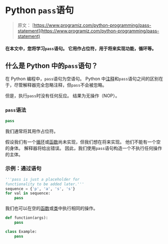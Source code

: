 # Python `pass`语句

> 原文： [https://www.programiz.com/python-programming/pass-statement](https://www.programiz.com/python-programming/pass-statement)

#### 在本文中，您将学习`pass`语句。 它用作占位符，用于将来实现功能，循环等。

## 什么是 Python 中的`pass`语句？

在 Python 编程中，`pass`语句为空语句。 Python 中[注释](/python-programming/statement-indentation-comments)和`pass`语句之间的区别在于，尽管解释器完全忽略注释，但`pass`不会被忽略。

但是，执行`pass`时没有任何反应。 结果为无操作（NOP）。

### `pass`语法

```py
pass
```

我们通常将其用作占位符。

假设我们有一个[循环](/python-programming/for-loop)或[函数](/python-programming/function)尚未实现，但我们想在将来实现。 他们不能有一个空的身体。 解释器将给出错误。 因此，我们使用`pass`语句构造一个不执行任何操作的主体。

### 示例：通过语句

```py
'''pass is just a placeholder for
functionality to be added later.'''
sequence = {'p', 'a', 's', 's'}
for val in sequence:
    pass
```

我们也可以在空的[函数](/python-programming/function)或[类](/python-programming/class)中执行相同的操作。

```py
def function(args):
    pass
```

```py
class Example:
    pass
```